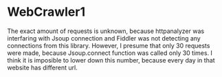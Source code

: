 # WebCrawler1

The exact amount of requests is unknown, because httpanalyzer was interfaring with Jsoup connection and Fiddler was not detecting any connections from this library.
However, I presume that only 30 requests were made, because Jsoup.connect function was called only 30 times. I think it is imposible to lower down this number, because every day in that website has different url.
